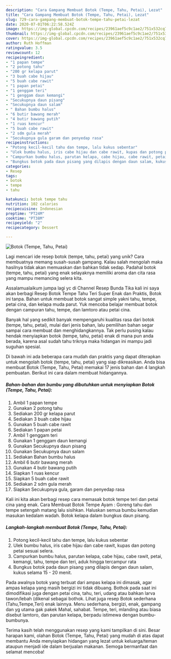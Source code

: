 ```yaml
---
description: "Cara Gampang Membuat Botok (Tempe, Tahu, Petai), Lezat"
title: "Cara Gampang Membuat Botok (Tempe, Tahu, Petai), Lezat"
slug: 729-cara-gampang-membuat-botok-tempe-tahu-petai-lezat
date: 2020-07-01T06:22:58.524Z
image: https://img-global.cpcdn.com/recipes/23961aef5c9c1ae2/751x532cq70/botok-tempe-tahu-petai-foto-resep-utama.jpg
thumbnail: https://img-global.cpcdn.com/recipes/23961aef5c9c1ae2/751x532cq70/botok-tempe-tahu-petai-foto-resep-utama.jpg
cover: https://img-global.cpcdn.com/recipes/23961aef5c9c1ae2/751x532cq70/botok-tempe-tahu-petai-foto-resep-utama.jpg
author: Ruth Hoffman
ratingvalue: 3.5
reviewcount: 12
recipeingredient:
- "1 papan tempe"
- "2 potong tahu"
- "200 gr kelapa parut"
- "3 buah cabe hijau"
- "5 buah cabe rawit"
- "1 papan petai"
- "1 genggam teri"
- "1 genggam daun kemangi"
- "Secukupnya daun pisang"
- "Secukupnya daun salam"
- " Bahan bumbu halus"
- "6 butir bawang merah"
- "4 butir bawang putih"
- "1 ruas kencur"
- "5 buah cabe rawit"
- "2 sdm gula merah"
- "Secukupnya gula garam dan penyedap rasa"
recipeinstructions:
- "Potong kecil-kecil tahu dan tempe, lalu kukus sebentar"
- "Ulek bumbu halus, iris cabe hijau dan cabe rawit, kupas dan potong petai sesuai selera."
- "Campurkan bumbu halus, parutan kelapa, cabe hijau, cabe rawit, petai, kemangi, tahu, tempe dan teri, aduk hingga tercampur rata"
- "Bungkus botok pada daun pisang yang dilapis dengan daun salam, kukus selama 15 - 20 menit."
categories:
- Resep
tags:
- botok
- tempe
- tahu

katakunci: botok tempe tahu 
nutrition: 102 calories
recipecuisine: Indonesian
preptime: "PT24M"
cooktime: "PT38M"
recipeyield: "2"
recipecategory: Dessert

---
```



![Botok (Tempe, Tahu, Petai)](https://img-global.cpcdn.com/recipes/23961aef5c9c1ae2/751x532cq70/botok-tempe-tahu-petai-foto-resep-utama.jpg)

Lagi mencari ide resep botok (tempe, tahu, petai) yang unik? Cara membuatnya memang susah-susah gampang. Kalau salah mengolah maka hasilnya tidak akan memuaskan dan bahkan tidak sedap. Padahal botok (tempe, tahu, petai) yang enak selayaknya memiliki aroma dan cita rasa yang mampu memancing selera kita.

Assalamualaikum jumpa lagi yc di Channel Resep Bunda Tika kali ini saya akan berbagi Resep Botok Tempe Tahu Teri Super Enak dan Praktis, Botok ini tanpa. Bahan untuk membuat botok sangat simple yakni tahu, tempe, petai cina, dan kelapa muda parut. Yuk mencoba belajar membuat botok dengan campuran tahu, tempe, dan lamtoro atau petai cina.

Banyak hal yang sedikit banyak mempengaruhi kualitas rasa dari botok (tempe, tahu, petai), mulai dari jenis bahan, lalu pemilihan bahan segar sampai cara membuat dan menghidangkannya. Tak perlu pusing kalau hendak menyiapkan botok (tempe, tahu, petai) enak di mana pun anda berada, karena asal sudah tahu triknya maka hidangan ini mampu jadi suguhan spesial.


Di bawah ini ada beberapa cara mudah dan praktis yang dapat diterapkan untuk mengolah botok (tempe, tahu, petai) yang siap dikreasikan. Anda bisa membuat Botok (Tempe, Tahu, Petai) memakai 17 jenis bahan dan 4 langkah pembuatan. Berikut ini cara dalam membuat hidangannya.

<!--inarticleads1-->

##### Bahan-bahan dan bumbu yang dibutuhkan untuk menyiapkan Botok (Tempe, Tahu, Petai):

1. Ambil 1 papan tempe
1. Gunakan 2 potong tahu
1. Sediakan 200 gr kelapa parut
1. Sediakan 3 buah cabe hijau
1. Gunakan 5 buah cabe rawit
1. Sediakan 1 papan petai
1. Ambil 1 genggam teri
1. Gunakan 1 genggam daun kemangi
1. Gunakan Secukupnya daun pisang
1. Gunakan Secukupnya daun salam
1. Sediakan  Bahan bumbu halus
1. Ambil 6 butir bawang merah
1. Gunakan 4 butir bawang putih
1. Siapkan 1 ruas kencur
1. Siapkan 5 buah cabe rawit
1. Sediakan 2 sdm gula merah
1. Siapkan Secukupnya gula, garam dan penyedap rasa


Kali ini kita akan berbagi resep cara memasak botok tempe teri dan petai cina yang enak. Cara Membuat Botok Tempe Ayam : Goreng tahu dan tempe setengah matang lalu sisihkan. Haluskan semua bumbu kemudian masukan kedalam wadah. Botok kelapa dalam bungkus daun pisang. 

<!--inarticleads2-->

##### Langkah-langkah membuat Botok (Tempe, Tahu, Petai):

1. Potong kecil-kecil tahu dan tempe, lalu kukus sebentar
1. Ulek bumbu halus, iris cabe hijau dan cabe rawit, kupas dan potong petai sesuai selera.
1. Campurkan bumbu halus, parutan kelapa, cabe hijau, cabe rawit, petai, kemangi, tahu, tempe dan teri, aduk hingga tercampur rata
1. Bungkus botok pada daun pisang yang dilapis dengan daun salam, kukus selama 15 - 20 menit.


Pada awalnya botok yang terbuat dari ampas kelapa ini dimasak, agar ampas kelapa yang masih bergizi ini tidak dibuang. Bothok pada saat ini dimodifikasi juga dengan petai cina, tahu, teri, udang atau bahkan larva tawon/lebah (dikenal sebagai bothok. Lihat juga resep Botok sederhana (Tahu,Tempe,Teri) enak lainnya. Menu sederhana, bergizi, enak, gampang dan yg utama gak pakek Mahal, sahabat. Tempe, teri, mlanding atau biasa disebut lamtoro, dan parutan kelapa, berpadu istimewa dengan bumbu-bumbunya. 

Terima kasih telah menggunakan resep yang kami tampilkan di sini. Besar harapan kami, olahan Botok (Tempe, Tahu, Petai) yang mudah di atas dapat membantu Anda menyiapkan hidangan yang lezat untuk keluarga/teman ataupun menjadi ide dalam berjualan makanan. Semoga bermanfaat dan selamat mencoba!

